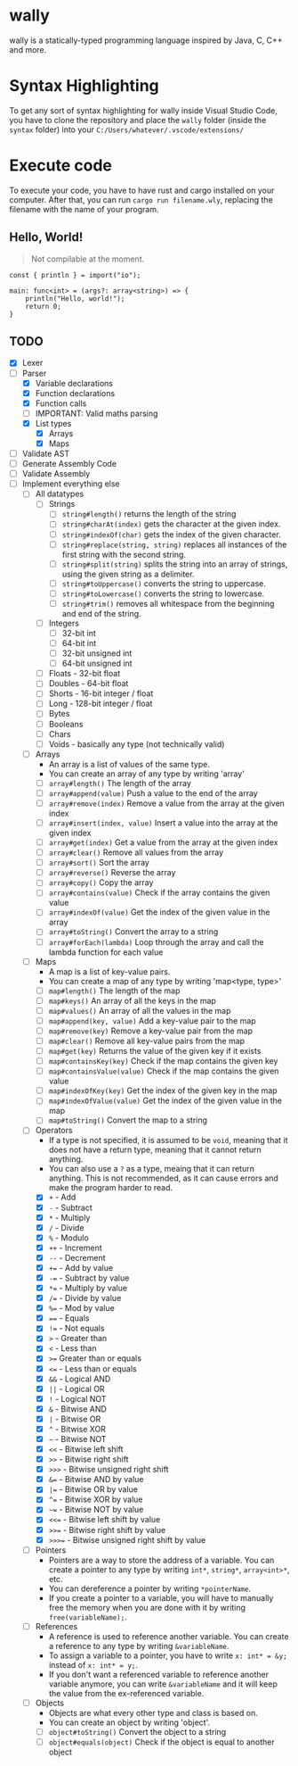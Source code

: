 # wally
wally is a statically-typed programming language inspired by Java, C, C++ and more. 

# Syntax Highlighting
To get any sort of syntax highlighting for wally inside Visual Studio Code, you have to clone the repository and place the `wally` folder (inside the `syntax` folder) into your `C:/Users/whatever/.vscode/extensions/`

# Execute code
To execute your code, you have to have rust and cargo installed on your computer. After that, you can run `cargo run filename.wly`, replacing the filename with the name of your program.

## Hello, World!
> Not compilable at the moment.
```
const { println } = import("io");

main: func<int> = (args?: array<string>) => {
    println("Hello, world!");
    return 0;
}
```
## TODO
- [x] Lexer
- [ ] Parser
  - [x] Variable declarations
  - [x] Function declarations
  - [x] Function calls
  - [ ] IMPORTANT: Valid maths parsing
  - [x] List types
    - [x] Arrays
    - [x] Maps
- [ ] Validate AST
- [ ] Generate Assembly Code
- [ ] Validate Assembly
- [ ] Implement everything else
  - [ ] All datatypes
    - [ ] Strings
        - [ ] `string#length()` returns the length of the string
        - [ ] `string#charAt(index)` gets the character at the given index.
        - [ ] `string#indexOf(char)` gets the index of the given character.
        - [ ] `string#replace(string, string)` replaces all instances of the first string with the second string.
        - [ ] `string#split(string)` splits the string into an array of strings, using the given string as a delimiter.
        - [ ] `string#toUppercase()` converts the string to uppercase.
        - [ ] `string#toLowercase()` converts the string to lowercase.
        - [ ] `string#trim()` removes all whitespace from the beginning and end of the string.
    - [ ] Integers
      - [ ] 32-bit int
      - [ ] 64-bit int
      - [ ] 32-bit unsigned int
      - [ ] 64-bit unsigned int
    - [ ] Floats - 32-bit float
    - [ ] Doubles - 64-bit float
    - [ ] Shorts - 16-bit integer / float
    - [ ] Long - 128-bit integer / float
    - [ ] Bytes
    - [ ] Booleans
    - [ ] Chars
    - [ ] Voids - basically any type (not technically valid)
  - [ ] Arrays
    - An array is a list of values of the same type.
    - You can create an array of any type by writing 'array<type>'
    - [ ] `array#length()` The length of the array
    - [ ] `array#append(value)` Push a value to the end of the array
    - [ ] `array#remove(index)` Remove a value from the array at the given index
    - [ ] `array#insert(index, value)` Insert a value into the array at the given index
    - [ ] `array#get(index)` Get a value from the array at the given index
    - [ ] `array#clear()` Remove all values from the array
    - [ ] `array#sort()` Sort the array
    - [ ] `array#reverse()` Reverse the array
    - [ ] `array#copy()` Copy the array
    - [ ] `array#contains(value)` Check if the array contains the given value
    - [ ] `array#indexOf(value)` Get the index of the given value in the array
    - [ ] `array#toString()` Convert the array to a string
    - [ ] `array#forEach(lambda)` Loop through the array and call the lambda function for each value
  - [ ] Maps
    - A map is a list of key-value pairs.
    - You can create a map of any type by writing 'map<type, type>'
    - [ ] `map#length()` The length of the map
    - [ ] `map#keys()` An array of all the keys in the map
    - [ ] `map#values()` An array of all the values in the map
    - [ ] `map#append(key, value)` Add a key-value pair to the map
    - [ ] `map#remove(key)` Remove a key-value pair from the map
    - [ ] `map#clear()` Remove all key-value pairs from the map
    - [ ] `map#get(key)` Returns the value of the given key if it exists
    - [ ] `map#containsKey(key)` Check if the map contains the given key
    - [ ] `map#containsValue(value)` Check if the map contains the given value
    - [ ] `map#indexOfKey(key)` Get the index of the given key in the map
    - [ ] `map#indexOfValue(value)` Get the index of the given value in the map
    - [ ] `map#toString()` Convert the map to a string
  - [ ] Operators
    - If a type is not specified, it is assumed to be `void`, meaning that it does not have a return type, meaning that it cannot return anything.
    - You can also use a `?` as a type, meaing that it can return anything. This is not recommended, as it can cause errors and make the program harder to read.
    - [x] `+` - Add
    - [x] `-` - Subtract
    - [x] `*` - Multiply
    - [x] `/` - Divide
    - [x] `%` - Modulo
    - [x] `++` - Increment
    - [x] `--` - Decrement
    - [x] `+=` - Add by value
    - [x] `-=` - Subtract by value
    - [x] `*=` - Multiply by value
    - [x] `/=` - Divide by value
    - [x] `%=` - Mod by value
    - [x] `==` - Equals
    - [x] `!=` - Not equals
    - [x] `>` - Greater than
    - [x] `<` - Less than
    - [x] `>=` Greater than or equals
    - [x] `<=` - Less than or equals
    - [x] `&&` - Logical AND
    - [x] `||` - Logical OR
    - [x] `!` - Logical NOT
    - [x] `&` - Bitwise AND
    - [x] `|` - Bitwise OR
    - [x] `^` - Bitwise XOR
    - [x] `~` - Bitwise NOT
    - [x] `<<` - Bitwise left shift
    - [x] `>>` - Bitwise right shift
    - [x] `>>>` - Bitwise unsigned right shift
    - [x] `&=` - Bitwise AND by value
    - [x] `|=` - Bitwise OR by value
    - [x] `^=` - Bitwise XOR by value
    - [x] `~=` - Bitwise NOT by value
    - [x] `<<=` - Bitwise left shift by value
    - [x] `>>=` - Bitwise right shift by value
    - [x] `>>>=` - Bitwise unsigned right shift by value
  - [ ] Pointers
    - Pointers are a way to store the address of a variable. You can create a pointer to any type by writing `int*`, `string*`, `array<int>*`, etc.
    - You can dereference a pointer by writing `*pointerName`.
    - If you create a pointer to a variable, you will have to manually free the memory when you are done with it by writing `free(variableName);`.
  - [ ] References
    - A reference is used to reference another variable. You can create a reference to any type by writing `&variableName`.
    - To assign a variable to a pointer, you have to write `x: int* = &y;` instead of `x: int* = y;`.
    - If you don't want a referenced variable to reference another variable anymore, you can write `&variableName` and it will keep the value from the ex-referenced variable.
  - [ ] Objects
    - Objects are what every other type and class is based on.
    - You can create an object by writing 'object'.
    - [ ] `object#toString()` Convert the object to a string
    - [ ] `object#equals(object)` Check if the object is equal to another object